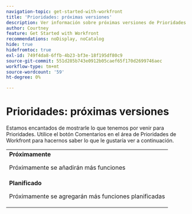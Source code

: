 ```yaml
---
navigation-topic: get-started-with-workfront
title: 'Prioridades: próximas versiones'
description: Ver información sobre próximas versiones de Prioridades
author: Courtney
feature: Get Started with Workfront
recommendations: noDisplay, noCatalog
hide: true
hidefromtoc: true
exl-id: 749f4da8-6ffb-4b23-bf3e-18f195df80c9
source-git-commit: 551d285b743e0912b05caef65f170d2699746aec
workflow-type: tm+mt
source-wordcount: '59'
ht-degree: 0%

---
```


# Prioridades: próximas versiones

Estamos encantados de mostrarle lo que tenemos por venir para Prioridades. Utilice el botón Comentarios en el área de Prioridades de Workfront para hacernos saber lo que le gustaría ver a continuación.

<table>
  <tr>
    <td><strong>Próximamente</strong>
   <p>Próximamente se añadirán más funciones</p>
    </td>
  </tr>
  <tr>
    <td><strong>Planificado</strong>
<p>Próximamente se agregarán más funciones planificadas</p>
    </td>
  </tr>
</table>
